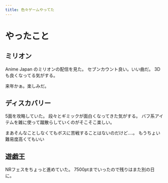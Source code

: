 ```yaml
---
title: 色々ゲームやってた
---
```


# やったこと

## ミリオン

Anime Japan のミリオンの配信を見た。
セブンカウント良い。いい曲だ。
3Dも良くなってる気がする。

来年かぁ。楽しみだ。

## ディスカバリー

5面を攻略していた。
段々とギミックが面白くなってきた気がする。
バフ系アイテムを雑に使って蹴散らしていくのがそこそこ楽しい。

まあそんなことしなくてもボスに苦戦することはないのだけど‥‥。
もうちょい難易度高くてもいい

## 遊戯王

NRフェスをちょっと進めていた。
7500ptまでいったので残りはまた別の日に。
